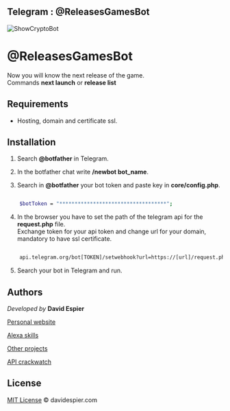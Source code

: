 ## Telegram : @ReleasesGamesBot
![ShowCryptoBot](http://davidespier.com/github/game-bot/games-bot.PNG)

# @ReleasesGamesBot

Now you will know the next release of the game.<br> Commands <strong>next launch</strong> or <strong>release list</strong>

## Requirements

- Hosting, domain and certificate ssl.


## Installation

1. Search <strong>@botfather</strong> in Telegram.

2. In the botfather chat write <strong>/newbot bot_name</strong>.

3. Search in <strong>@botfather</strong> your bot token and paste key in <strong>core/config.php</strong>.


```bash

	$botToken = "***********************************";

```

4. In the browser you have to set the path of the telegram api for the <strong>request.php</strong> file.<br>
      Exchange token for your api token and change url for your domain, mandatory to have ssl certificate.


```bash

 	api.telegram.org/bot[TOKEN]/setwebhook?url=https://[url]/request.php


```

5. Search your bot in Telegram and run.


## Authors


 *Developed by*  **David Espier**


[Personal website](https://davidespier.com)

[Alexa skills](https://www.amazon.es/s?k=davidespier&i=alexa-skills)
        
[Other projects](https://github.com/davidespier?tab=repositories)

[API crackwatch](https://crackwatch.com/api)


## License


[MIT License](https://choosealicense.com/licenses/mit/) © davidespier.com
